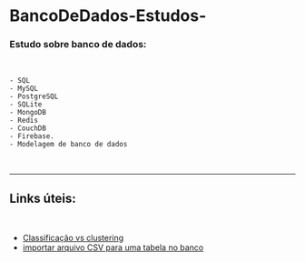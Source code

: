 # BancoDeDados-Estudos-
### Estudo sobre banco de dados:
<br>

    - SQL
    - MySQL
    - PostgreSQL
    - SQLite
    - MongoDB
    - Redis
    - CouchDB 
    - Firebase.
    - Modelagem de banco de dados

<br>
<hr>

## Links úteis:
<br>


- <a href="https://acervolima.com/ml-classificacao-vs-clustering/">Classificação vs clustering</a><br>
- <a href="https://www.youtube.com/watch?v=7bwLCNhp42k">importar arquivo CSV para uma tabela no banco</a><br>